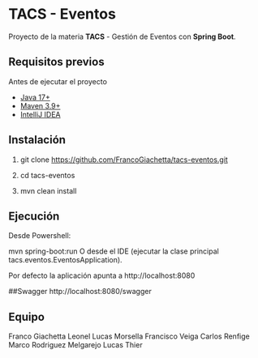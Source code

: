 # TACS - Eventos

Proyecto de la materia **TACS** - Gestión de Eventos con **Spring Boot**.

## Requisitos previos

Antes de ejecutar el proyecto

- [Java 17+](https://jdk.java.net/java-se-ri/17-MR1)
- [Maven 3.9+](https://maven.apache.org/)
- [IntelliJ IDEA](https://www.jetbrains.com/idea/)

##  Instalación

1. git clone https://github.com/FrancoGiachetta/tacs-eventos.git

2. cd tacs-eventos

3. mvn clean install

## Ejecución
Desde Powershell:

mvn spring-boot:run
O desde el IDE (ejecutar la clase principal tacs.eventos.EventosApplication).

Por defecto la aplicación apunta a
http://localhost:8080

##Swagger
http://localhost:8080/swagger

## Equipo
Franco Giachetta
Leonel Lucas Morsella
Francisco Veiga
Carlos Renfige
Marco Rodriguez Melgarejo
Lucas Thier

